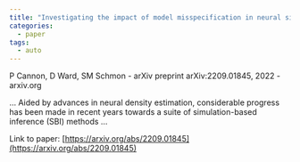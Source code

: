 ```yaml
---
title: "Investigating the impact of model misspecification in neural simulation-based inference"
categories:
  - paper
tags:
  - auto
---
```

P Cannon, D Ward, SM Schmon - arXiv preprint arXiv:2209.01845, 2022 - arxiv.org

… Aided by advances in neural density estimation, considerable progress has been made in recent years towards a suite of simulation-based inference (SBI) methods …

Link to paper: [https://arxiv.org/abs/2209.01845](https://arxiv.org/abs/2209.01845)
